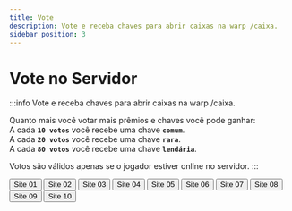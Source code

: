 ```yaml
---
title: Vote
description: Vote e receba chaves para abrir caixas na warp /caixa.
sidebar_position: 3
---
```


# Vote no Servidor

:::info Vote e receba chaves para abrir caixas na warp /caixa.

Quanto mais você votar mais prêmios e chaves você pode ganhar:  
A cada **`10 votos`** você recebe uma chave **`comum`**.  
A cada **`20 votos`** você recebe uma chave **`rara`**.  
A cada **`80 votos`** você recebe uma chave **`lendária`**.

Votos são válidos apenas se o jogador estiver online no servidor.
:::

<div>
  <a href="https://minecraft-mp.com/server/225174/vote">
  <button class="button button--lg button--primary" style={{margin: 10}}>Site 01</button></a>
  
  <a href="https://www.planetminecraft.com/server/armageddon-server/vote">
  <button class="button button--lg button--primary" style={{margin: 10}}>Site 02</button></a>
  
  <a href="https://minecraft-server-list.com/server/441552/vote">
  <button class="button button--lg button--primary" style={{margin: 10}}>Site 03</button></a>
  
  <a href="https://topg.org/Minecraft/in-515193">
  <button class="button button--lg button--primary" style={{margin: 10}}>Site 04</button></a>
  
  <a href="https://minecraftservers.org/vote/554608">
  <button class="button button--lg button--primary" style={{margin: 10}}>Site 05</button></a>

  <a href="https://topminecraftservers.org/vote/6030">
  <button class="button button--lg button--primary" style={{margin: 10}}>Site 06</button></a>

  <a href="https://mccommunity.net/server/127-Armageddon+Server/vote">
  <button class="button button--lg button--primary" style={{margin: 10}}>Site 07</button></a>

  <a href="https://minecraft-server.net/vote/ArmaMC">
  <button class="button button--lg button--primary" style={{margin: 10}} >Site 08</button></a>

  <a href="https://best-minecraft-servers.co/server-armageddon-server.4190/vote">
  <button class="button button--lg button--primary" style={{margin: 10}} >Site 09</button></a>

  <a href="https://servers-minecraft.net/server-armageddon-server.1115/">
  <button class="button button--lg button--primary" style={{margin: 10}}>Site 10</button></a>
</div>